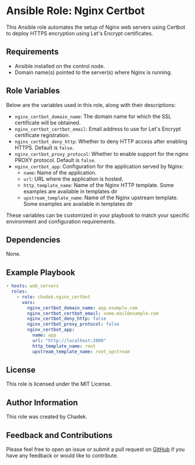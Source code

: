 # Ansible Role: Nginx Certbot

This Ansible role automates the setup of Nginx web servers using Certbot to deploy HTTPS encryption using Let's Encrypt certificates.

## Requirements

- Ansible installed on the control node.
- Domain name(s) pointed to the server(s) where Nginx is running.

## Role Variables

Below are the variables used in this role, along with their descriptions:

- `nginx_certbot_domain_name`: The domain name for which the SSL certificate will be obtained.
- `nginx_certbot_certbot_email`: Email address to use for Let's Encrypt certificate registration.
- `nginx_certbot_deny_http`: Whether to deny HTTP access after enabling HTTPS. Default is `false`.
- `nginx_certbot_proxy_protocol`: Whether to enable support for the nginx PROXY protocol. Default is `false`.
- `nginx_certbot_app`: Configuration for the application served by Nginx:
  - `name`: Name of the application.
  - `url`: URL where the application is hosted.
  - `http_template_name`: Name of the Nginx HTTP template. Some examples are available in templates dir
  - `upstream_template_name`: Name of the Nginx upstream template. Some examples are available in templates dir

These variables can be customized in your playbook to match your specific environment and configuration requirements.

## Dependencies

None.

## Example Playbook

```yaml
- hosts: web_servers
  roles:
    - role: chadek.nginx_certbot
      vars:
        nginx_certbot_domain_name: app.example.com
        nginx_certbot_certbot_email: some.mail@example.com
        nginx_certbot_deny_http: false
        nginx_certbot_proxy_protocol: false
        nginx_certbot_app:
          name: app
          url: "http://localhost:2000"
          http_template_name: root
          upstream_template_name: root_upstream
```

## License

This role is licensed under the MIT License.

## Author Information

This role was created by Chadek.

## Feedback and Contributions

Please feel free to open an issue or submit a pull request on [GitHub](https://github.com/chadek/ansible-role-nginx-certbot) if you have any feedback or would like to contribute.

